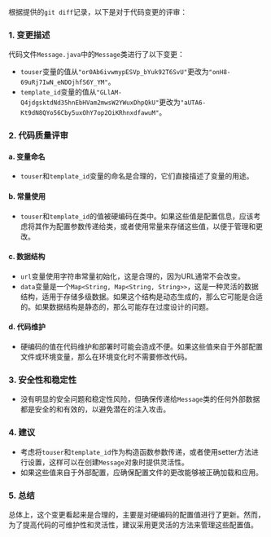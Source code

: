 根据提供的`git diff`记录，以下是对于代码变更的评审：

### 1. 变更描述
代码文件`Message.java`中的`Message`类进行了以下变更：
- `touser`变量的值从`"or0Ab6ivwmypESVp_bYuk92T6SvU"`更改为`"onH8-69uRj7IwN_eNDOjhfS6Y_YM"`。
- `template_id`变量的值从`"GLlAM-Q4jdgsktdNd35hnEbHVam2mwsW2YWuxDhpQkU"`更改为`"aUTA6-Kt9dN8QYo56Cby5uxOhY7op2OiKRhnxdfawuM"`。

### 2. 代码质量评审
#### a. 变量命名
- `touser`和`template_id`变量的命名是合理的，它们直接描述了变量的用途。

#### b. 常量使用
- `touser`和`template_id`的值被硬编码在类中。如果这些值是配置信息，应该考虑将其作为配置参数传递给类，或者使用常量来存储这些值，以便于管理和更改。

#### c. 数据结构
- `url`变量使用字符串常量初始化，这是合理的，因为URL通常不会改变。
- `data`变量是一个`Map<String, Map<String, String>>`，这是一种灵活的数据结构，适用于存储多级数据。如果这个结构是动态生成的，那么它可能是合适的。如果数据结构是静态的，那么可能存在过度设计的问题。

#### d. 代码维护
- 硬编码的值在代码维护和部署时可能会造成不便。如果这些值来自于外部配置文件或环境变量，那么在环境变化时不需要修改代码。

### 3. 安全性和稳定性
- 没有明显的安全问题和稳定性风险，但确保传递给`Message`类的任何外部数据都是安全的和有效的，以避免潜在的注入攻击。

### 4. 建议
- 考虑将`touser`和`template_id`作为构造函数参数传递，或者使用setter方法进行设置，这样可以在创建`Message`对象时提供灵活性。
- 如果这些值来自于外部配置，应确保配置文件的更改能够被正确加载和应用。

### 5. 总结
总体上，这个变更看起来是合理的，主要是对硬编码的配置值进行了更新。然而，为了提高代码的可维护性和灵活性，建议采用更灵活的方法来管理这些配置值。